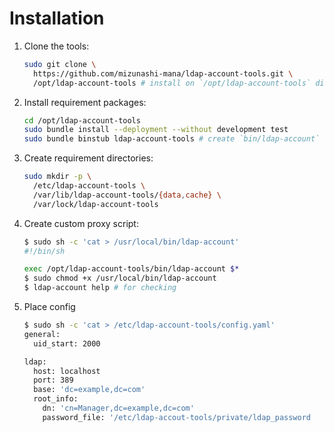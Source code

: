 # Installation

1. Clone the tools:

    ```bash
    sudo git clone \
      https://github.com/mizunashi-mana/ldap-account-tools.git \
      /opt/ldap-account-tools # install on `/opt/ldap-account-tools` directory
    ```

2. Install requirement packages:

    ```bash
    cd /opt/ldap-account-tools
    sudo bundle install --deployment --without development test
    sudo bundle binstub ldap-account-tools # create `bin/ldap-account` script
    ```
3. Create requirement directories:

    ```bash
    sudo mkdir -p \
      /etc/ldap-account-tools \
      /var/lib/ldap-account-tools/{data,cache} \
      /var/lock/ldap-account-tools
    ```

4. Create custom proxy script:

    ```bash
    $ sudo sh -c 'cat > /usr/local/bin/ldap-account'
    #!/bin/sh

    exec /opt/ldap-account-tools/bin/ldap-account $*
    $ sudo chmod +x /usr/local/bin/ldap-account
    $ ldap-account help # for checking
    ```

5. Place config

    ```bash
    $ sudo sh -c 'cat > /etc/ldap-account-tools/config.yaml'
    general:
      uid_start: 2000

    ldap:
      host: localhost
      port: 389
      base: 'dc=example,dc=com'
      root_info:
        dn: 'cn=Manager,dc=example,dc=com'
        password_file: '/etc/ldap-accout-tools/private/ldap_password
